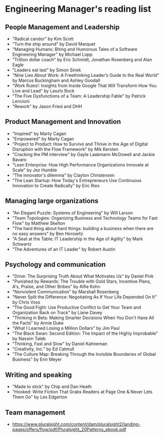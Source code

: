 # Engineering Manager's reading list

## People Management and Leadership

* "Radical candor" by Kim Scott  
* "Turn the ship around" by David Marquet  
* "Managing Humans: Biting and Humorous Tales of a Software Engineering Manager" by Michael Lopp
* "Trillion dollar coach" by Eric Schmidt, Jonathan Rosenberg and Alan Eagle  
* "Leaders eat last" by Simon Sinek  
* "Nine Lies About Work: A Freethinking Leader’s Guide to the Real World" by Marcus Buckingham and Ashley Goodall  
* "Work Rules!: Insights from Inside Google That Will Transform How You Live and Lead" by Laszlo Bock  
* "The Five Dysfunctions of a Team: A Leadership Fable" by Patrick Lencioni  
* "Rework" by Jason Fried and DHH  

## Product Management and Innovation

* "Inspired" by Marty Cagan  
* "Empowered" by Marty Cagan  
* "Project to Product: How to Survive and Thrive in the Age of Digital Disruption with the Flow Framework" by Mik Kersten  
* "Cracking the PM interview" by Gayle Laakmann McDowell and Jackie Bavaro  
* "Lean Enterprise: How High Performance Organizations Innovate at Scale" by Jez Humble  
* "The innovator's dilemma" by Clayton Christensen  
* "The Lean Startup: How Today's Entrepreneurs Use Continuous Innovation to Create Radically" by Eric Ries  

## Managing large organizations

* "An Elegant Puzzle: Systems of Engineering" by Will Larson
* "Team Topologies: Organizing Business and Technology Teams for Fast Flow" by Matthew Skelton   
* "The hard thing about hard things: building a business when there are no easy answers" by Ben Horowitz  
* "A Seat at the Table: IT Leadership in the Age of Agility" by Mark Schwartz  
* "The Adventures of an IT Leader" by Robert Austin  

## Psychology and communication

* "Drive: The Surprising Truth About What Motivates Us" by Daniel Pink  
* "Punished by Rewards: The Trouble with Gold Stars, Incentive Plans, A's, Praise, and Other Bribes" by Alfie Kohn  
* "Nonviolent Communication" by Marshall Rosenberg   
* "Never Split the Difference: Negotiating As If Your Life Depended On It" by Chris Voss  
* "The Good Fight: Use Productive Conflict to Get Your Team and Organization Back on Track" by Liane Davey  
* "Thinking in Bets: Making Smarter Decisions When You Don't Have All the Facts" by Annie Duke  
* "What I Learned Losing a Million Dollars" by Jim Paul  
* "The Black Swan: Second Edition: The Impact of the Highly Improbable" by Nassim Taleb  
* "Thinking, Fast and Slow" by Daniel Kahneman  
* "Creativity, Inc." by Ed Catmull   
* "The Culture Map: Breaking Through the Invisible Boundaries of Global Business" by Erin Meyer  

## Writing and speaking

* "Made to stick" by Chip and Dan Heath  
* "Hooked: Write Fiction That Grabs Readers at Page One & Never Lets Them Go" by Les Edgerton  

## Team management

* https://www.pluralsight.com/content/dam/pluralsight2/landing-pages/offers/flow/pdf/Pluralsight_20Patterns_ebook.pdf
